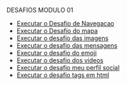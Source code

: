 DESAFIOS MODULO 01

 <ul>
 <li> <a href="https://alexandrebsd.github.io/HTML-e-CSS/DESAFIOS MODULO 01 HTML+CSS/desafio Navegacao/amarela.html" target="_blank"> Executar o Desafio de Navegacao  </a> </li>

<li><a href="https://alexandrebsd.github.io/HTML-e-CSS/DESAFIOS%20MODULO%2001%20HTML+CSS/desafio%20do%20mapa/imagem/DesafioDoMapa.html" target="_blank"> Executar o Desafio do mapa </a> </li>

<li> <a href="https://alexandrebsd.github.io/HTML-e-CSS/DESAFIOS MODULO 01 HTML+CSS/desafio das imagens/index.html" target="_blank"> Executar o desafio das imagens  </a> </li>

<li><a href="https://alexandrebsd.github.io/HTML-e-CSS/DESAFIOS MODULO 01 HTML+CSS/desafio das mensagens/index.html" target="_blank"> Executar o desafio das mensagens  </a> </li>

<li><a href="https://alexandrebsd.github.io/HTML-e-CSS/DESAFIOS MODULO 01 HTML+CSS/desafio do emoji/index.html" target="_blank"> Executar o desafio do emoji  </a> </li>

<li><a href="https://alexandrebsd.github.io/HTML-e-CSS/DESAFIOS MODULO 01 HTML+CSS/desafio dos videos/index.html" target="_blank"> Executar o desafio dos videos  </a> </li>

<li><a href="https://alexandrebsd.github.io/HTML-e-CSS/DESAFIOS MODULO 01 HTML+CSS/desafio meu perfil social/index.html" target="_blank"> Executar o desafio meu perfil social  </a> </li>

<li><a href="https://alexandrebsd.github.io/HTML-e-CSS/DESAFIOS MODULO 01 HTML+CSS/desafio tags em html/index.html" target="_blank"> Executar o desafio tags em html  </a> </li>
</ul> 